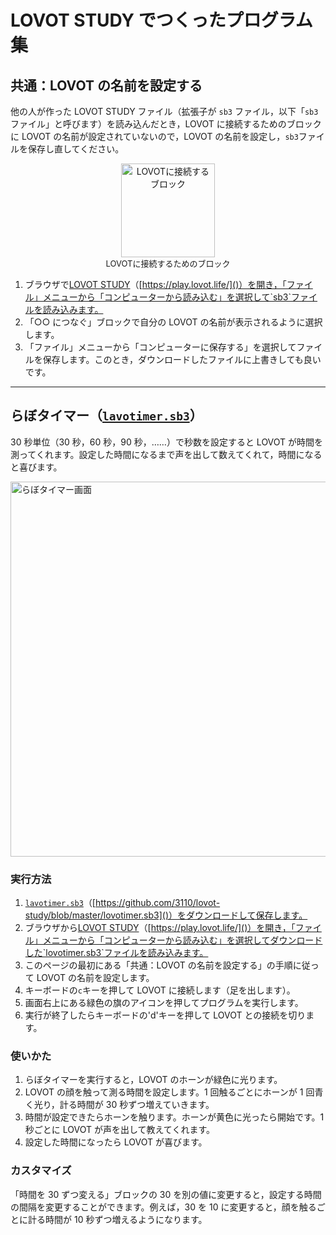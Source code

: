 # LOVOT STUDY でつくったプログラム集

## 共通：LOVOT の名前を設定する

他の人が作った LOVOT STUDY ファイル（拡張子が `sb3` ファイル，以下「`sb3`ファイル」と呼びます）を読み込んだとき，LOVOT に接続するためのブロックに LOVOT の名前が設定されていないので，LOVOT の名前を設定し，`sb3`ファイルを保存し直してください。

<figure id="connect_block" style="text-align:center;">
<a href="https://gyazo.com/3580213505f3c60753fb8bf356d90702"><img src="https://i.gyazo.com/3580213505f3c60753fb8bf356d90702.png" alt="LOVOTに接続するブロック" width="150"/></a>
<figcaption style="font-size: small;">LOVOTに接続するためのブロック</figcaption>
</figure>

1. ブラウザで[LOVOT STUDY](https://play.lovot.life/)（[https://play.lovot.life/]()）を開き，「ファイル」メニューから「コンピューターから読み込む」を選択して`sb3`ファイルを読み込みます。
1. 「○○ につなぐ」ブロックで自分の LOVOT の名前が表示されるように選択します。
1. 「ファイル」メニューから「コンピューターに保存する」を選択してファイルを保存します。このとき，ダウンロードしたファイルに上書きしても良いです。

---

## らぼタイマー（[`lavotimer.sb3`](https://github.com/3110/lovot-study/blob/master/lovotimer.sb3)）

30 秒単位（30 秒，60 秒，90 秒，……）で秒数を設定すると LOVOT が時間を測ってくれます。設定した時間になるまで声を出して数えてくれて，時間になると喜びます。

<a href="https://gyazo.com/3768fe270d982f4998bac82afb5e9ae8"><img src="https://i.gyazo.com/3768fe270d982f4998bac82afb5e9ae8.png" alt="らぼタイマー画面" width="600"/></a>

### 実行方法

1. [`lavotimer.sb3`](https://github.com/3110/lovot-study/blob/master/lovotimer.sb3)（[https://github.com/3110/lovot-study/blob/master/lovotimer.sb3]()）をダウンロードして保存します。
1. ブラウザから[LOVOT STUDY](https://play.lovot.life/)（[https://play.lovot.life/]()）を開き，「ファイル」メニューから「コンピューターから読み込む」を選択してダウンロードした`lovotimer.sb3`ファイルを読み込みます。
1. このページの最初にある「共通：LOVOT の名前を設定する」の手順に従って LOVOT の名前を設定します。
1. キーボードの`c`キーを押して LOVOT に接続します（足を出します）。
1. 画面右上にある緑色の旗のアイコンを押してプログラムを実行します。
1. 実行が終了したらキーボードの'd'キーを押して LOVOT との接続を切ります。

### 使いかた

1. らぼタイマーを実行すると，LOVOT のホーンが緑色に光ります。
1. LOVOT の顔を触って測る時間を設定します。1 回触るごとにホーンが 1 回青く光り，計る時間が 30 秒ずつ増えていきます。
1. 時間が設定できたらホーンを触ります。ホーンが黄色に光ったら開始です。1 秒ごとに LOVOT が声を出して教えてくれます。
1. 設定した時間になったら LOVOT が喜びます。

### カスタマイズ

「時間を 30 ずつ変える」ブロックの 30 を別の値に変更すると，設定する時間の間隔を変更することができます。例えば，30 を 10 に変更すると，顔を触るごとに計る時間が 10 秒ずつ増えるようになります。
